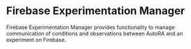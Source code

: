 # Firebase Experimentation Manager

Firebase Experimentation Manager provides functionality to manage communication of conditions and observations between AutoRA and an experiment on Firebase.

